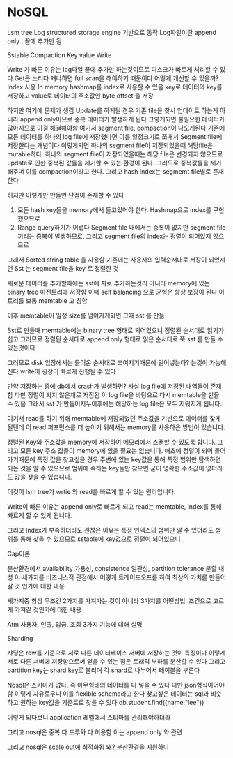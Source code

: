 # NoSQL

Lsm tree
Log structured storage engine 기반으로 동작
Log파일이란 append only , 끝에 추가만 됨

Sstable
Compaction
Key value
Write

Write 가 빠른 이유는 log파일 끝에 추가만 하는것이므로 디스크가 빠르게 처리할 수 있다
Get은 느리다 왜냐하면 full scan을 해야하기 때문이다
어떻게 개선할 수 있을까?
Index 사용
In memory hashmap를 index로 사용할 수 있음 key로 데이터의 key를 저장하고 value로 데이터의 주소값인 byte offset 을 저장

하지만 여기에 문제가 생김
Update를 하게될 경우 기존 file을 찾서 업데이트 하는게 아니라 append only이므로 중복 데이터가 발생하게 된다
그렇개되면 불필요한 데이터가 많아지므로 이걸 해결해야함
여기서 segment file, compaction이 나오게된다
기존에 모든 데이터를 하나의 log file에 저장했다면 이를 일정크기로 쪼개서 Segment file에 저장한다는 개념이다
이렇게되면 하나의 segment file이 저장되었을때 해당file은 mutable하다.
하나의 segment file이 저장되었을때는 해당 file은 변경되지 않으므로 update로 인한 중복된 값들을 제거할 수 있는 환경이 된다. 그러므로 중복값들을 제거해주며 이를 compaction이라고 한다.
그리고 hash index는 segmemt file별로 존재한다


허지만 이렇게만 만들면 단점이 존재할 수 있다
1. 모든 hash key들을 memory에서 들고있어야 한다.
   Hashmap으로 index를 구현했으므로
2. Range query하기가 어렵다
   Segment file 내에서는 중복이 없지만 segment file 끼리는 중복이 발생하므로, 그리고 segment file의 index는 정렬이 되어있지 않으므로

그래서 Sorted string table 을 사용함 기존에는 사용자의 입력순서대로 저장이 되었지먼
Sst 는 segment file을 key 로 정렬한 것

새로운 데이터를 추가할때에는 sst에 자로 추가하는것리 아니라 memory에 있는 binary tree 이진트리에 저장함 이때 self balancing 으로 균형은 항상 보장이 된다
이 트리를 보통 memtable 고 칭함

이후 memtable이 일정 size를 넘어가게되면 그때 sst 를 만듦

Sst로 만들때 memtable에는 binary tree 형태로 되어있으니 정렬된 순서대로 읽기가 쉽고 그러므로 정렬된 순서대로 append only 형태로 읽은 순서대로 쭉 sst 를 만들 수 있는것이다

그러므로 disk 입장에서는 들어온 순서대로 쓰여지기때문에 밀어넣는다? 는것이 가능해진다 write이 굉장이 빠르게 진행될 수 있다

만약 저장하는 중에 db에서 crash가 발생하면?
사실 log file에 저장된 내역들이 존재함 다만 정렬이 되지 않은채로 저장됨
이 log file을 바탕으로 다시 memtable을 만들 수 있음
그래서 sst 가 만들어지누이후에는 해당하는 log file은 모두 지워지게 됩니다.

여기서 read를 하기 위해 memtable에 저장되었던 주소값을 기반으로 데이터를 찾게 될텐데 이 read 퍼포먼스를 더 높이기 위해서는 memory를 사용하은 방법이 있습니다.

정렬된 Key와 주소값을 memory에 저장하여 메모리에서 스캔할 수 있도록 합니다. 그리고 모든 key 주소 값들이 memory에 있을 필요는 없습니다. 애초에 정렬이 되어 들어가기때문에 특정 값을 찾고싶을 경우 주변에 있는 key값을 통해 특정 범위만 탐색하면 되는 것을 알 수 있으므로 범위에 속하는 key들만 찾으면 굳이 명확한 주소값이 없더라도 값을 찾을 수 있습니다.

이것이 lsm tree가 wrtie 와 read를 빠르게 할 수 있는 원리입니다.

Write이 빠른 이유는 append only로 빠르게 되고 read는 memtable, index를 통해 빠르게 할 수 있게 됩니다.

그리고 Index가 부족하더라도 괜찮은 이유는 특정 인덱스의 범위만 알 수 있더라도 범위를 통해 찾을 수 있으므로 sstable에 key겂으로 정렬이 되어있으니

Cap이론

분산환경에서 availability 가용성, consistence 일관성, partition tolerance 분할 내성
이 세가지를 비즈니스적 관점에서 어떻게 트레이드오프를 하여 최상의 가치를 만들어갈 것 인가에 대한 내용

세가지중 항상 무조건 2가지를 가져가는 것이 아니라 3가지를 어떤방법, 조건으로 고르게 가져갈 것인가에 대한 내용

Atm 사용자, 인출, 입금, 조회 3가지 기능에 대해 설명

Sharding

샤딩은 row를 기준으로 서로 다른 데이터베이스 서버에 저장하는 것이 특징이다
이렇게 서로 다른 서버에 저장함으로써 얻을 수 있는 점은 트래픽 부하를 분산할 수 있다
그리고 partition key는 shard key로 불리며 각 shard로 나누어서 테이블을 부른다

Nosql은 스키마가 없다. 즉 아무형태의 데이터를 다 넣을 수 있다 다만 json형식이어야 함
이렇게 자유로우니 이를 flexible schema라고 한다
찾고싶은 데이터는 sql과 비슷하고 원하는 key값을 기준르로 찾을 수 있다 db.student.find({name:"lee"})

이렇게 되다보니 application 레벨에서 스티마를 관리해야하더라

그리고 nosql은 중복 다 드루와 다 허용함
이는 append only 와 관련

그리고 nosql은 scale out에 최적화됨
왜?
분산환경을 지원하니
